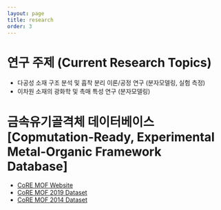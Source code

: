 ```yaml
---
layout: page
title: research
order: 3
---
```

# 연구 주제 (Current Research Topics)
- 다공성 소재 구조 분석 및 흡착 분리 이론/공정 연구 (분자모델링, 실험 측정)
- 이차원 소재의 광화학 및 촉매 특성 연구 (분자모델링)

# 금속유기골격체 데이터베이스 [Copmutation-Ready, Experimental Metal-Organic Framework Database]
- [CoRE MOF Website](http://gregchung.github.io/CoRE-MOFs/index.html)
- [CoRE MOF 2019 Dataset](https://zenodo.org/record/3528250#.XhxUzcgzaUl)
- [CoRE MOF 2014 Dataset](https://zenodo.org/record/3228673#.XhxVBsgzaUk)
